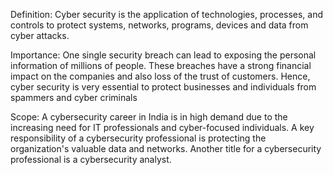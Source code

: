 Definition:
Cyber security is the application of technologies, processes, and controls to protect systems, networks, programs, devices and data from cyber attacks.

Importance: 
One single security breach can lead to exposing the personal information of millions of people. These breaches have a strong financial impact on the companies and also loss of the trust of customers. Hence, cyber security is very essential to protect businesses and individuals from spammers and cyber criminals

Scope:
A cybersecurity career in India is in high demand due to the increasing need for IT professionals and cyber-focused individuals. A key responsibility of a cybersecurity professional is protecting the organization's valuable data and networks. Another title for a cybersecurity professional is a cybersecurity analyst.
